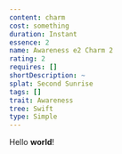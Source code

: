 ```yaml
---
content: charm
cost: something
duration: Instant
essence: 2
name: Awareness e2 Charm 2
rating: 2
requires: []
shortDescription: ~
splat: Second Sunrise
tags: []
trait: Awareness
tree: Swift
type: Simple
---
```


Hello **world**!
